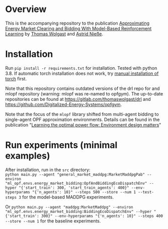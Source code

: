 
# Overview
This is the accompanying repository to the publication 
[Approximating Energy Market Clearing and Bidding With Model-Based Reinforcement Learning](https://ieeexplore.ieee.org/abstract/document/10703033/) by [Thomas Wolgast](https://orcid.org/0000-0002-9042-9964) and [Astrid Nieße](https://orcid.org/0000-0003-1881-9172).

# Installation
Run `pip install -r requirements.txt` for installation. Tested with python 3.8. 
If automatic torch installation does not work, try [manual installation of torch](https://pytorch.org/get-started/locally/) first.  

Note that this repository contains outdated versions of the drl repo for and mlopf repository (warning: mlopf was re-named to opfgym). 
The up-to-date repositories can be found at https://gitlab.com/thomaswolgast/drl and https://github.com/Digitalized-Energy-Systems/opfgym. 

Note that the focus of the `mlopf` library shifted from multi-agent bidding to single-agent OPF approximation environments. 
Details can be found in the publication "[Learning the optimal power flow: Environment design matters](https://www.sciencedirect.com/science/article/pii/S2666546824000764)"

# Run experiments (minimal examples)
After installation, run in the `src` directory:  
`python main.py --agent "general_market_maddpg:MarketMaddpgPab" --environ "ml_opf.envs.energy_market_bidding:OpfAndBiddingEcoDispatchEnv" --hyper "{'start_train': 300, 'start_train_agents': 400}" --env-hyperparams "{'n_agents': 10}" --steps 500 --store --num 1 --test-steps 3`
for the model-based MADDPG experiments.

Or
`python main.py --agent "maddpg:MarketMaddpg" --environ "ml_opf.envs.energy_market_bidding:BiddingEcoDispatchEnv" --hyper "{'start_train': 300}" --env-hyperparams "{'n_agents': 10}" --steps 400 --store --num 1`
for the baseline experiments. 